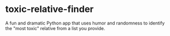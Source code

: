 # toxic-relative-finder
A fun and dramatic Python app that uses humor and randomness to identify the "most toxic" relative from a list you provide.

